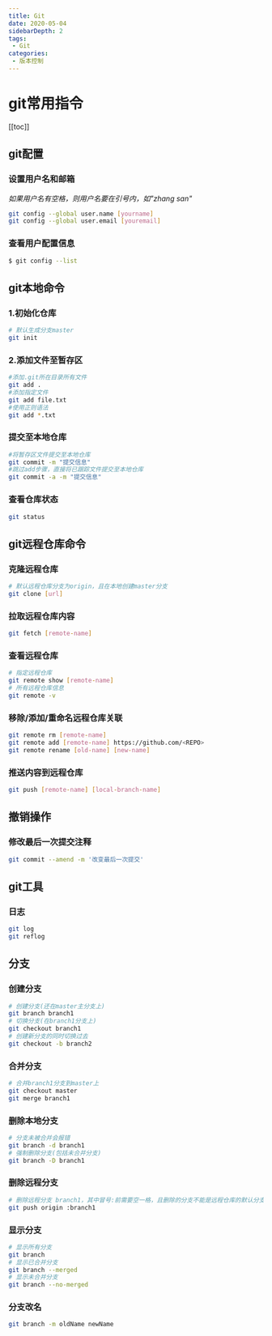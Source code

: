 ```yaml
---
title: Git
date: 2020-05-04
sidebarDepth: 2
tags:
 - Git
categories:
 - 版本控制
---
```


# git常用指令
[[toc]]
## git配置
### 设置用户名和邮箱
*如果用户名有空格，则用户名要在引号内，如"zhang san"*
```sh
git config --global user.name [yourname]
git config --global user.email [youremail]
```
### 查看用户配置信息
```sh
$ git config --list
```
## git本地命令
### 1.初始化仓库
```sh
# 默认生成分支master
git init
```
### 2.添加文件至暂存区
```sh
#添加.git所在目录所有文件
git add .
#添加指定文件
git add file.txt
#使用正则语法
git add *.txt
```
### 提交至本地仓库
```sh
#将暂存区文件提交至本地仓库
git commit -m "提交信息"
#跳过add步骤，直接将已跟踪文件提交至本地仓库
git commit -a -m "提交信息"
```
### 查看仓库状态
```sh
git status
```
## git远程仓库命令 
### 克隆远程仓库
```sh
# 默认远程仓库分支为origin，且在本地创建master分支
git clone [url]
```
### 拉取远程仓库内容
```sh
git fetch [remote-name]
```
### 查看远程仓库
```sh
# 指定远程仓库
git remote show [remote-name]
# 所有远程仓库信息
git remote -v
```
### 移除/添加/重命名远程仓库关联
```sh
git remote rm [remote-name]
git remote add [remote-name] https://github.com/<REPO>
git remote rename [old-name] [new-name]
```
### 推送内容到远程仓库
```sh
git push [remote-name] [local-branch-name]
```

## 撤销操作
### 修改最后一次提交注释
```sh
git commit --amend -m '改变最后一次提交'
```
## git工具
### 日志
```sh
git log
git reflog
```
## 分支
### 创建分支
```sh
# 创建分支(还在master主分支上)
git branch branch1
# 切换分支(在branch1分支上)
git checkout branch1
# 创建新分支的同时切换过去
git checkout -b branch2
```
### 合并分支
```sh
# 合并branch1分支到master上
git checkout master
git merge branch1
```
### 删除本地分支
```sh
# 分支未被合并会报错
git branch -d branch1
# 强制删除分支(包括未合并分支)
git branch -D branch1
```
### 删除远程分支
```sh
# 删除远程分支 branch1，其中冒号:前需要空一格，且删除的分支不能是远程仓库的默认分支
git push origin :branch1
```
### 显示分支
```sh
# 显示所有分支
git branch
# 显示已合并分支
git branch --merged
# 显示未合并分支
git branch --no-merged
```
### 分支改名
```sh
git branch -m oldName newName
```


